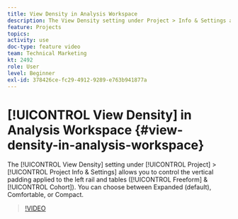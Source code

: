 ```yaml
---
title: View Density in Analysis Workspace
description: The View Density setting under Project > Info & Settings allows you to control the vertical padding applied to the left rail and tables (Freeform & Cohort). You can choose between Expanded (default), Comfortable, or Compact.
feature: Projects
topics: 
activity: use
doc-type: feature video
team: Technical Marketing
kt: 2492
role: User
level: Beginner
exl-id: 378426ce-fc29-4912-9289-e763b941877a
---
```

# [!UICONTROL View Density] in Analysis Workspace {#view-density-in-analysis-workspace}

The [!UICONTROL View Density] setting under [!UICONTROL Project] > [!UICONTROL Project Info & Settings] allows you to control the vertical padding applied to the left rail and tables ([!UICONTROL Freeform] & [!UICONTROL Cohort]). You can choose between Expanded (default), Comfortable, or Compact.

>[!VIDEO](https://video.tv.adobe.com/v/25963/?quality=12&learn=on)
